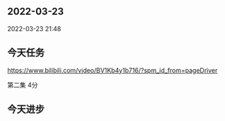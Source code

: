 ## 2022-03-23

2022-03-23 21:48

## 今天任务
https://www.bilibili.com/video/BV1Kb4y1b716/?spm_id_from=pageDriver

第二集 4分
## 今天进步
